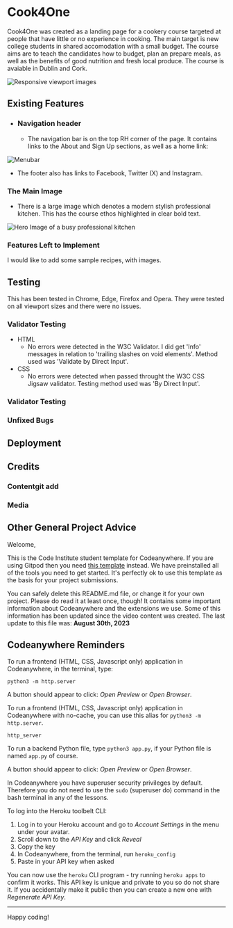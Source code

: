 # Cook4One

Cook4One was created as a landing page for a cookery course targeted at people that have little or no experience in cooking.  The main target is new college students in shared accomodation with a small budget. The course aims are to teach the candidates how to budget, plan an prepare meals, as well as the benefits of good nutrition and fresh local produce.  The course is avaiable in Dublin and Cork.

![Responsive viewport images](https://i.imgur.com/rQIDHy1.png)

## Existing Features

- ### Navigation header

  - The navigation bar is on the top RH corner of the page.  It contains links to the About and Sign Up sections, as well as a home link:

![Menubar](https://i.imgur.com/qk0PrvG.jpg)
  
- The footer also has links to Facebook, Twitter (X) and Instagram.
  
### The Main Image

- There is a large image which denotes a modern stylish professional kitchen.  This has the course ethos highlighted in clear bold text.

![Hero Image of a busy professional kitchen](https://i.imgur.com/pivoCpS.jpg)
  
### Features Left to Implement

I would like to add some sample recipes, with images.

## Testing

This has been tested in Chrome, Edge, Firefox and Opera. They were tested on all viewport sizes and there were no issues.

### Validator Testing

- HTML
  - No errors were detected in the W3C Validator. I did get 'Info' messages in relation to 'trailing slashes on void elements'. Method used was 'Validate by Direct Input'.
- CSS
  - No errors were detected when passed throught the W3C CSS Jigsaw validator. Testing method used was 'By Direct Input'.

### Validator Testing

### Unfixed Bugs

## Deployment

## Credits

### Contentgit add

### Media

## Other General Project Advice

Welcome,

This is the Code Institute student template for Codeanywhere. If you are using Gitpod then you need [this template](https://github.com/Code-Institute-Org/gitpod-full-template) instead.  We have preinstalled all of the tools you need to get started. It's perfectly ok to use this template as the basis for your project submissions.

You can safely delete this README.md file, or change it for your own project. Please do read it at least once, though! It contains some important information about Codeanywhere and the extensions we use. Some of this information has been updated since the video content was created. The last update to this file was: **August 30th, 2023**

## Codeanywhere Reminders

To run a frontend (HTML, CSS, Javascript only) application in Codeanywhere, in the terminal, type:

`python3 -m http.server`

A button should appear to click: _Open Preview_ or _Open Browser_.

To run a frontend (HTML, CSS, Javascript only) application in Codeanywhere with no-cache, you can use this alias for `python3 -m http.server`.

`http_server`

To run a backend Python file, type `python3 app.py`, if your Python file is named `app.py` of course.

A button should appear to click: _Open Preview_ or _Open Browser_.

In Codeanywhere you have superuser security privileges by default. Therefore you do not need to use the `sudo` (superuser do) command in the bash terminal in any of the lessons.

To log into the Heroku toolbelt CLI:

1. Log in to your Heroku account and go to _Account Settings_ in the menu under your avatar.
2. Scroll down to the _API Key_ and click _Reveal_
3. Copy the key
4. In Codeanywhere, from the terminal, run `heroku_config`
5. Paste in your API key when asked

You can now use the `heroku` CLI program - try running `heroku apps` to confirm it works. This API key is unique and private to you so do not share it. If you accidentally make it public then you can create a new one with _Regenerate API Key_.

---

Happy coding!
